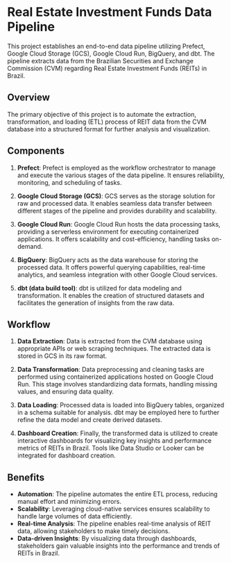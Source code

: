 # Real Estate Investment Funds Data Pipeline

This project establishes an end-to-end data pipeline utilizing Prefect, Google Cloud Storage (GCS), Google Cloud Run, BigQuery, and dbt. The pipeline extracts data from the Brazilian Securities and Exchange Commission (CVM) regarding Real Estate Investment Funds (REITs) in Brazil.

## Overview

The primary objective of this project is to automate the extraction, transformation, and loading (ETL) process of REIT data from the CVM database into a structured format for further analysis and visualization.

## Components

1. **Prefect**: Prefect is employed as the workflow orchestrator to manage and execute the various stages of the data pipeline. It ensures reliability, monitoring, and scheduling of tasks.
   
2. **Google Cloud Storage (GCS)**: GCS serves as the storage solution for raw and processed data. It enables seamless data transfer between different stages of the pipeline and provides durability and scalability.
   
3. **Google Cloud Run**: Google Cloud Run hosts the data processing tasks, providing a serverless environment for executing containerized applications. It offers scalability and cost-efficiency, handling tasks on-demand.
   
4. **BigQuery**: BigQuery acts as the data warehouse for storing the processed data. It offers powerful querying capabilities, real-time analytics, and seamless integration with other Google Cloud services.
   
5. **dbt (data build tool)**: dbt is utilized for data modeling and transformation. It enables the creation of structured datasets and facilitates the generation of insights from the raw data.

## Workflow

1. **Data Extraction**: Data is extracted from the CVM database using appropriate APIs or web scraping techniques. The extracted data is stored in GCS in its raw format.
   
2. **Data Transformation**: Data preprocessing and cleaning tasks are performed using containerized applications hosted on Google Cloud Run. This stage involves standardizing data formats, handling missing values, and ensuring data quality.
   
3. **Data Loading**: Processed data is loaded into BigQuery tables, organized in a schema suitable for analysis. dbt may be employed here to further refine the data model and create derived datasets.
   
4. **Dashboard Creation**: Finally, the transformed data is utilized to create interactive dashboards for visualizing key insights and performance metrics of REITs in Brazil. Tools like Data Studio or Looker can be integrated for dashboard creation.

## Benefits

- **Automation**: The pipeline automates the entire ETL process, reducing manual effort and minimizing errors.
- **Scalability**: Leveraging cloud-native services ensures scalability to handle large volumes of data efficiently.
- **Real-time Analysis**: The pipeline enables real-time analysis of REIT data, allowing stakeholders to make timely decisions.
- **Data-driven Insights**: By visualizing data through dashboards, stakeholders gain valuable insights into the performance and trends of REITs in Brazil.

